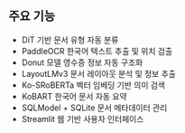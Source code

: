 ## 주요 기능
- DiT 기반 문서 유형 자동 분류 
- PaddleOCR 한국어 텍스트 추출 및 위치 검출
- Donut 모델 영수증 정보 자동 구조화
- LayoutLMv3 문서 레이아웃 분석 및 정보 추출
- Ko-SRoBERTa 벡터 임베딩 기반 의미 검색
- KoBART 한국어 문서 자동 요약
- SQLModel + SQLite 문서 메타데이터 관리
- Streamlit 웹 기반 사용자 인터페이스
